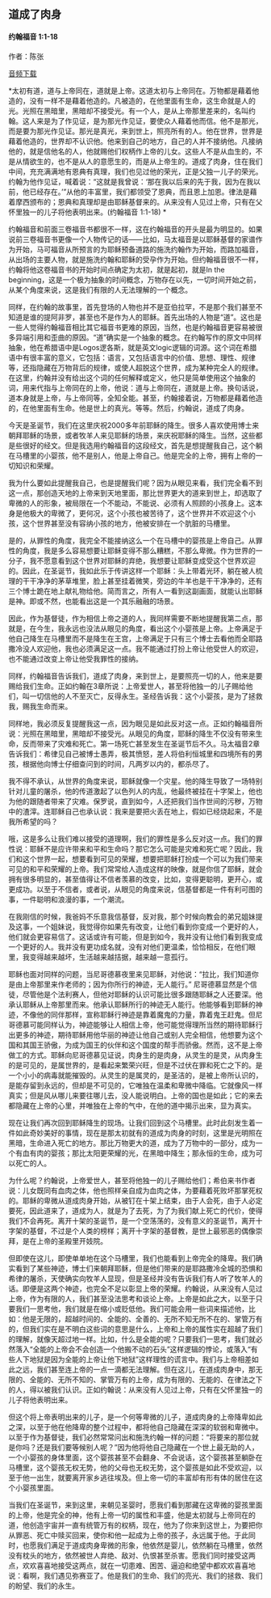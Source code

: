 ﻿## 道成了肉身

#### 约翰福音 1:1-18

作者：陈张

[音频下载](https://link.jscdn.cn/1drv/aHR0cHM6Ly8xZHJ2Lm1zL3UvcyFBaW5LWUhaYVJhLW5sbkg3V1FoTlBscy1xMFhnP2U9UlRjWVRG.mp3)  

*太初有道，道与上帝同在，道就是上帝。这道太初与上帝同在。万物都是藉着他造的，没有一样不是藉着他造的。凡被造的，在他里面有生命，这生命就是人的光。光照在黑暗里，黑暗却不接受光。有一个人，是从上帝那里差来的，名叫约翰。这人来是为了作见证，是为那光作见证，要使众人藉着他而信。他不是那光，而是要为那光作见证。那光是真光，来到世上，照亮所有的人。他在世界，世界是藉着他造的，世界却不认识他。他来到自己的地方，自己的人并不接纳他。凡接纳他的，就是信他名的人，他就赐他们权柄作上帝的儿女。这些人不是从血生的，不是从情欲生的，也不是从人的意愿生的，而是从上帝生的。道成了肉身，住在我们中间，充充满满地有恩典有真理，我们也见过他的荣光，正是父独一儿子的荣光。约翰为他作见证，喊着说：“这就是我曾说：‘那在我以后来的先于我，因为在我以前，他已经存在。’”从他的丰富里，我们都领受了恩典，而且恩上加恩。律法是藉着摩西颁布的；恩典和真理却是由耶稣基督来的。从来没有人见过上帝，只有在父怀里独一的儿子将他表明出来。(约翰福音 1:1-18) *

约翰福音和前面三卷福音书都很不一样，这在约翰福音的开头是最为明显的。如果说前三卷福音书更像一个人物传记的话——比如，马太福音是以耶稣基督的家谱作为开始，马可福音从所预言的为耶稣预备道路的施洗约翰作为开始，而路加福音，从出场的主要人物，就是施洗约翰和耶稣的受孕作为开始。但约翰福音很不一样，约翰将他这卷福音书的开始时间点确定为太初，就是起初，就是In the beginning，这是一个极为抽象的时间概念，万物存在以先，一切时间开始之前，从某个角度来说，这是我们有限的人无法理解的一个概念。

同样，在约翰的故事里，首先登场的人物也并不是亚伯拉罕，不是那个我们甚至不知道是谁的提阿非罗，甚至也不是作为人的耶稣。首先出场的人物是“道”。这也是一些人觉得约翰福音相比其它福音书更难的原因，当然，也是约翰福音更容易被很多异端引用和歪曲的原因。“道”确实是一个抽象的概念。在约翰写作的原文中同样抽象，他在希腊语中是Logos逻各斯，就是英文logic逻辑的词源。这个词在希腊语中有很丰富的意义，它包括：语言，又包括语言中的价值、思想、理性、规律等，还指隐藏在万物背后的规律，或使人超脱这个世界，成为某种完全人的规律。在这里，约翰并没有给出这个词的任何解释或定义，他只是简单使用这个抽象的词，用来代指与上帝同在的上帝，他说：道与上帝同在，道就是上帝。换句话说，道本身就是上帝，与上帝同等，全知全能。甚至，约翰接着说，万物都是藉着他造的，在他里面有生命。他是世上的真光。等等。然后，约翰说，道成了肉身。

今天是圣诞节，我们在这里庆祝2000多年前耶稣的降生。很多人喜欢使用博士来朝拜耶稣的场景，或者牧羊人来见耶稣的场景，来庆祝耶稣的降生。当然，这些都是些很好的经文。但是我选用约翰福音的这段经文，首先是想提醒我自己，这个躺在马槽里的小婴孩，他不是别人，他是上帝自己。他是完全的上帝，拥有上帝的一切知识和荣耀。

我为什么要如此提醒我自己，也是提醒我们呢？因为从眼见来看，我们完全看不到这一点，那创造天地的上帝来到天地里面，那比世界更大的道来到世上，却选取了卑微的人的形象，被局限在一个不能动，不能说、必须有人照顾的小孩身上。这本身是他极大的卑微了，更何况，这个小孩也被苦待了，这个世界并不欢迎这个小孩，这个世界甚至没有容纳小孩的地方，他被安排在一个肮脏的马槽里。

是的，从罪性的角度，我完全不能接纳这么一个在马槽中的婴孩是上帝自己。从罪性的角度，我是多么容易想要让耶稣变得不那么糟糕，不那么卑微。作为世界的一分子，我不愿意看到这个世界对耶稣的弃绝，我想要让耶稣变成受这个世界欢迎的。因此，在圣诞节，我如此乐于传讲这样一个耶稣：头上带着光环，躺在被人梳理的干干净净的茅草堆里，脸上甚至挂着微笑，旁边的牛羊也是干干净净的，还有三个博士跪在地上献礼物给他。简而言之，所有人一看到这副画面，就能认出耶稣是神。即或不然，也能看出这是一个其乐融融的场景。

因此，作为基督徒，作为相信上帝之道的人，我同样需要不断地提醒我第二点，那就是，在今生，我永远也没法从眼见的角度，看出这个小婴孩是上帝。上帝满足于他自己降生在马槽里而不是降生在王宫，上帝满足于只有三个博士去看他而全耶路撒冷没人欢迎他，我也必须满足这一点。我不能通过打扮上帝让他受世人的欢迎，也不能通过改变上帝让他受我罪性的接纳。

同样，约翰福音告诉我们，道成了肉身，来到世上，是要照亮一切的人，他来是要赐给我们生命。正如约翰在3章所说：上帝爱世人，甚至将他独一的儿子赐给他们，叫一切信他的人不至灭亡，反得永生。圣经告诉我：这个小婴孩，是为了拯救我，赐我生命而来。

同样地，我必须反复提醒我这一点，因为眼见是如此反对这一点。正如约翰福音所说：光照在黑暗里，黑暗却不接受光。从眼见的角度，耶稣的降生不仅没有带来生命，反而带来了灾难和死亡。第一场死亡甚至发生在圣诞节后不久。马太福音2章告诉我们：希律见自己被博士愚弄，极其愤怒，差人将伯利恒城里和四境所有的男孩，根据他向博士仔细查问到的时间，凡两岁以内的，都杀尽了。

我不得不承认，从世界的角度来说，耶稣就像一个灾星。他的降生导致了一场特别针对儿童的屠杀，他的传道激起了以色列人的内乱，他最终被挂在十字架上，他也为他的跟随者带来了灾难。保罗说，直到如今，人还把我们当作世间的污秽，万物中的渣滓。连耶稣自己也承认说：我来是要把火丢在地上，假如已经烧起来，不是我所希望的吗？

哦，这是多么让我们难以接受的道理啊，我们的罪性是多么反对这一点。我们的罪性说：耶稣不是应许带来和平和生命吗？那它怎么可能是灾难和死亡呢？因此，我们和这个世界一起，想要看到可见的荣耀，想要把耶稣打扮成一个可以为我们带来可见的和平和荣耀的上帝。我们常常给人造成这样的映像，就是你信了耶稣，就会拥有很多明显的，甚至值得让不信者羡慕的改变，比如，变得更聪明，更开心，或更成功。以至于不信者，或者说，从眼见的角度来说，信基督都是一件有利可图的事，一件聪明和浪漫的事，一个潮流。

在我刚信的时候，我爸妈不乐意我信基督，反对我，那个时候向教会的弟兄姐妹提及这事，一个姐妹说，我觉得你如果先有改变，让他们看到你变成一个更好的人，他们就会更容易信了。这话或许有可能，但是到如今，我并没有让他们看到我变成一个更好的人。我并没有更功成名就，没有对他们更温柔，恰恰相反，在他们眼里，我变得越来越坏，生活越来越拮据，越来越一意孤行。

耶稣也面对同样的问题，当尼哥德慕夜里来见耶稣，对他说：“拉比，我们知道你是由上帝那里来作老师的；因为你所行的神迹，无人能行。” 尼哥德慕显然是个信徒，尽管他是个法利赛人，但他对耶稣的认识可能比很多跟随耶稣之人还要深。他承认耶稣从上帝那里而来。他承认耶稣所行的神迹无人能行。他能够看到耶稣的神迹，不像他的同伴那样，宣称耶稣行神迹是靠着魔鬼的力量，靠着鬼王赶鬼。但尼哥德慕可能同样认为，神迹能够让人相信上帝，他可能觉得理所当然的期待耶稣行出更多的神迹，期待耶稣用他华丽的神迹让他自己或别人完全相信，他想要为这个国和其国王骄傲，为成为国王的伙伴和这个国度的帮手而骄傲。然而，这不是上帝做工的方式。耶稣向尼哥德慕见证说，肉身生的是肉身，从灵生的是灵，从肉身生的是可见的，是属世界的，是看起来繁荣兴旺，但是不过伏在罪和死亡之下的。是一个小小的病毒就能摧毁的。从灵生的是属灵的，是圣洁的，是被上帝所认识的，是能存留到永远的，但却是不可见的，它唯独在温柔和卑微中降临。它就像风一样真实；但是风从哪儿来要往哪儿去，没人能说明白。上帝的国也是如此；它的来去都隐藏在上帝的心里，并唯独在上帝的气中，在他的道中揭示出来，显为真实。

现在让我们再次回到耶稣降生的现场。让我们回到这个马槽里。此时此刻发生着一件如此奇妙美好的事情，现在是那太初就有的道成为肉身的时刻，这里是光明照在黑暗，生命进入死亡的地方。那比万物更大的道，成为了万物中的一部分，成为一个有血有肉的婴孩；那比太阳更荣耀的光，在黑暗中降生；那永恒的生命，成为可以死亡的人。

为什么呢？约翰说，上帝爱世人，甚至将他独一的儿子赐给他们；希伯来书作者说：儿女既同有血肉之体，他也照样亲自成为血肉之体，为要藉着死败坏那掌死权的。耶稣的卑微从道成肉身开始，从被钉在十架上结束，由于人会死，由于人必定要死，因此道来了，道成为人，就是为了去死，为了为我们献上死亡的代价，使得我们不会再死。离开十架的圣诞节，是一个空荡荡的，没有意义的圣诞节，离开十字架的基督，不过是个人类的榜样；离开十字架的基督教，是世上最邪恶的偶像崇拜，是在上帝的圣殿里开妓院。

但即使在这儿，即使单单地在这个马槽里，我们也能看到上帝完全的降卑。我们确实看到了某些神迹，博士们来朝拜耶稣，但是他们带来的是耶路撒冷全城的恐惧和希律的屠杀，天使确实向牧羊人显现，但是圣经并没有告诉我们有人听了牧羊人的话。即便是这两个神迹，也完全不足以彰显上帝的荣耀。约翰说，从来没有人见过上帝，作为有限的人，我们甚至没法思考和谈论上帝。上帝是如此之大，以至于只要我们一思考他，我们就是在缩小或贬低他。我们可能会用一些词来描述他，比如：他是无限的，超越时间的、全能的、全善的、无所不知无所不在的、掌管万有的，但我们实在是不明白这些词的意思是什么，上帝和上帝的属性实在超越了我们的理解，就像天超过地一样。比如，什么是全能的呢？只要我们一思考，我们就必然落入“全能的上帝会不会创造一个他搬不动的石头”这样逻辑的悖论，或落入“有些人下地狱是因为全能的上帝让他下地狱”这样理性的谎言中。我们与上帝相差如此之远，我们甚至连上帝的一点一滴都无法理解。但在这儿，在道成肉身中，那无限的、全能的、无所不知的、掌管万有的上帝，成为有限的、无能的、在律法之下的人，得以被我们认识。正如约翰说：从来没有人见过上帝，只有在父怀里独一的儿子将他表明出来。

但这个将上帝表明出来的儿子，是一个何等卑微的儿子，道成肉身的上帝降卑如此之深，以至于他在他降卑的整个过程中，都将他自己隐藏在深深的软弱和卑微中。以至于作为基督徒，我们必然常常问出和施洗约翰一样的问题：“将要来的那位就是你吗？还是我们要等候别人呢？”因为他将他自己隐藏在一个世上最无助的人，一个小婴孩的身体里面，这个婴孩甚至不会翻身、不会说话，这个婴孩甚至躺卧在马槽里，这个婴孩无权无势，他的父母也无权无势，这个婴孩是如此不受欢迎，以至于他一出生，就要离开家乡逃往埃及。但上帝一切的丰富却有形有体的居住在这个小婴孩里面。

当我们在圣诞节，来到这里，来朝见圣婴时，愿我们看到那藏在这卑微的婴孩里面的上帝，他是完全的神，他有上帝一切的属性和丰盛，他是太初就与上帝同在的道，他创造宇宙并一直有统管万有的权柄，现在，他为了你来到这世上，为要把你从罪恶、死亡中赎买回来，使你和他一起成为上帝的孩子，永远属于他。于此同时，也愿我们满足于道成肉身卑微的形象，他依然是婴儿，依然躺在马槽里，依然没有枕头的地方，依然被世人弃绝、敌对、仇恨甚至杀害。愿我们同时接受这两点，欢欢喜喜地接受这两点，就在一切患难、困苦、逼迫和绝望中都欢欢喜喜地说：看啊，我们遇见弥赛亚了。他是我们的生命、我们的亮光、我们的拯救、我们的盼望、我们的永生。
